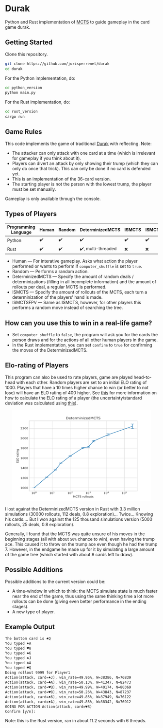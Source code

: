 # Durak
Python and Rust implementation of [MCTS](https://en.wikipedia.org/wiki/Monte_Carlo_tree_search) to guide gameplay in the card game durak.

## Getting Started
Clone this repository.
```bash
git clone https://github.com/jorisperrenet/durak
cd durak
```
For the Python implementation, do:
```bash
cd python_version
python main.py
```
For the Rust implementation, do:
```bash
cd rust_version
cargo run
```

## Game Rules
This code implements the game of traditional [Durak](https://en.wikipedia.org/wiki/Durak) with reflecting.
Note:
- The attacker can only attack with one card at a time (which is irrelevant for gameplay if you think about it).
- Players can divert an attack by only showing their trump (which they can only do once that trick). This can only be done if no card is defended yet.
- This is an implementation of the 36-card version.
- The starting player is not the person with the lowest trump, the player must be set manually.

Gameplay is only available through the console.

## Types of Players

| Programming Language | Human | Random | DeterminizedMCTS | ISMCTS | ISMCTSFPV |
| -------------- | ----- | ------ | ---------------- | ------ | --------- |
| Python         | :heavy_check_mark:   | :heavy_check_mark:    | :heavy_check_mark:              | :heavy_check_mark:    | :heavy_check_mark:       |
| Rust           | :heavy_check_mark:   | :heavy_check_mark:    | :heavy_check_mark:, multi-threaded | :x:    | :x:       |

* Human — For interative gameplay. Asks what action the player performed or wants to perform if `computer_shuffle` is set to `true`.
* Random — Performs a random action.
* DeterminizedMCTS — Specify the amount of random deals / determinizations (filling in all incomplete information) and the amount of rollouts per deal, a regular MCTS is performed.
* ISMCTS — Specify the amount of rollouts of the MCTS, each turn a determinization of the players' hand is made.
* ISMCTSFPV — Same as ISMCTS, however, for other players this performs a random move instead of searching the tree.


## How can you use this to win in a real-life game?
* Set `computer_shuffle` to `false`, the program will ask you for the cards the person draws and for the actions of all other human players in the game.
* In the Rust implementation, you can set `confirm` to `true` for confirming the moves of the DeterminizedMCTS.


## Elo-rating of Players
This program can also be used to rate players, game are played head-to-head with each other.
Random players are set to an initial ELO rating of 1000. Players that have a 10 times higher chance to win (or better to not lose) will have an ELO rating of 400 higher.
See [this](https://en.wikipedia.org/wiki/Elo_rating_system#Mathematical_details) for more information on how to calculate the ELO rating of a player (the uncertainty/standard deviation was calculated using [this](https://en.wikipedia.org/wiki/Propagation_of_uncertainty#Simplification)).

<p align="center">
    <img width="460" height="300" src="./elo_rating_plot.svg">
</p>

I lost against the DeterminizedMCTS version in Rust with 3.3 million simulations (30000 rollouts, 112 deals, 0.8 exploration)... Twice... Knowing his cards....
But I won against the 125 thousand simulations version (5000 rollouts, 25 deals, 0.8 exploration).

Generally, I found that the MCTS was quite unsure of his moves in the beginning stages (all with about `50%` chance to win), even having the trump ace.
This caused it to throw on the trump ace even though he had the trump 7.
However, in the endgame he made up for it by simulating a large amount of the game tree (which started with about 8 cards left to draw).


## Possible Additions
Possible additions to the current version could be:
- A time-window in which to think: the MCTS simulate state is much faster near the end of the game, thus using the same thinking time a lot more rollouts can be done (giving even better performance in the ending stages).
- A new type of player.


## Example Output
```
The bottom card is ♠Q
You typed ♦A
You typed ♥8
You typed ♠6
You typed ♠J
You typed ♣A
You typed ♥Q
Doing rollout 9999 for Player1
Action(attack, card=♠J), win_rate=49.96%, W=38386, N=76839
Action(attack, card=♣A), win_rate=50.13%, W=41347, N=82473
Action(attack, card=♥Q), win_rate=49.99%, W=40174, N=80369
Action(attack, card=♥8), win_rate=50.26%, W=43843, N=87237
Action(attack, card=♠6), win_rate=49.85%, W=37949, N=76122
Action(attack, card=♦A), win_rate=49.85%, W=38342, N=76912
GOING FOR ACTION Action(attack, card=♥8)
Confirm [y/n]:
```
Note: this is the Rust version, ran in about 11.2 seconds with 6 threads.
